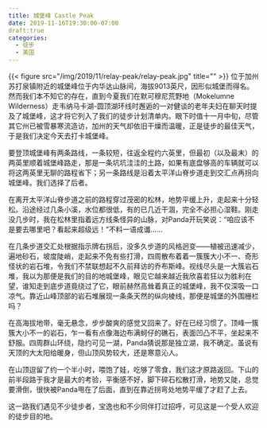 ```yaml
---
title: 城堡峰 Castle Peak
date: 2019-11-16T19:30:00-07:00
draft:true
categories:
  - 徒步
  - 美国
---
```

{{< figure src="/img/2019/11/relay-peak/relay-peak.jpg" title="" >}}
位于加州苏打泉镇附近的城堡峰位于内华达山脉间，海拔9013英尺，因形似城堡而得名。然而我们本不知它的存在，直到今夏我们在默可穆尼荒野地（Mokelumne Wilderness）走韦纳马卡湖-圆顶湖环线时邂逅的一对健谈的老年夫妇在聊天时提及了城堡峰，这才将它列入了我们的徒步计划清单内。眼下时值十一月中旬，尽管其它州已被雪暴寒流造访，加州的天气却依旧干燥而温暖，正是徒步的最佳天气，于是我们决定今天去打卡城堡峰。

<!--more-->
要登顶城堡峰有两条路线，一条较短，往返全程约六英里，但最初（以及最末）的两英里顺着城堡峰路走，那是一条坑坑洼洼的土路，如果有底盘够高的车辆就可以将这两英里无聊的路程省下；另一条路线是沿着太平洋山脊步道走到交汇点再拐向城堡峰。我们选择了后者。

在离开太平洋山脊步道之前的路程穿过茂密的松林，地势平缓上升，走起来十分轻松。沿途经过几条小溪，水位都很低，有的已几近干涸，完全不必担心湿鞋。刚走没几步时，我在松林里指着远方线条怪异的山脉，对Panda开玩笑说：“咱应该不是要去哪里吧？看起来超级远！”不料一语成谶……

在几条步道交汇处根据指示牌右拐后，没多久步道的风格迥变——植被迅速减少，遍地砂石，坡度陡峭，走起来不免有些打滑，四周散布着着一簇簇大小不一、奇形怪状的岩石堆，令我们不禁联想起不久前拜访的乔布斯峰。视线尽头是一大簇岩石堆，我以为那便是我们的目的地城堡峰，眼见它越来越近我欣喜若狂以为胜利在望，谁知走到底步道竟绕过了它，眼前赫然高耸着真正的城堡峰，我不仅深吸一口凉气。靠近山峰顶部的岩石堆展现一条条天然的纵向棱线，那便是城堡的外围栅栏吗？

在高海拔地带，毫无悬念，步步酸爽的感觉又回来了。好在已经习惯了。顶峰一簇簇大小不一的岩石，乍一看有点像海边布满蚵仔的礁石，表面凹凸不平，坐起来不舒服。四周群山环绕，隐约可见一湖，Panda猜说那是独立湖，我不确定。虽说有天顶的大太阳给暖身，但山顶风势较大，还是寒意沁人。

在山顶逗留了约一个半小时，喂饱了娃，吃够了零食，我们这才原路返回。下山的前半段路于我才是最大的考验，平衡感不好，脚下碎石松散打滑，地势又陡，总觉要滑倒，很快被Panda甩在了后面，直到在靠近拐弯处地势平缓了才赶了上去。

这一路我们遇见不少徒步者，宝逸也和不少同伴打过招呼，可见这是一个受人欢迎的徒步目的地。

